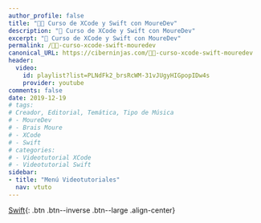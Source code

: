 ```yaml
---
author_profile: false
title: "👨‍💻 Curso de XCode y Swift con MoureDev"
description: "📲 Curso de XCode y Swift con MoureDev"
excerpt: "📲 Curso de XCode y Swift con MoureDev"
permalink: /👨‍💻-curso-xcode-swift-mouredev
canonical_URL: https://ciberninjas.com/👨‍💻-curso-xcode-swift-mouredev
header:
  video:
    id: playlist?list=PLNdFk2_brsRcWM-31vJUgyHIGpopIDw4s
    provider: youtube
comments: false
date: 2019-12-19
# tags:
# Creador, Editorial, Temática, Tipo de Música
# - MoureDev
# - Brais Moure
# - XCode
# - Swift
# categories:
# - Videotutorial XCode
# - Videotutorial Swift
sidebar:
- title: "Menú Videotutoriales"
  nav: vtuto
---
```


[<i class="fab fa-apple"></i> Swift](/cursos-tecnologia/#swift-){: .btn .btn--inverse .btn--large .align-center}
